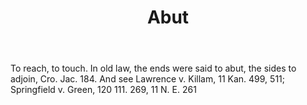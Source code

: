 ---
title: Abut
permalink: "/definitions/abut.html"
body: To reach, to touch. In old law, the ends were said to abut, the sides to adjoin,
  Cro. Jac. 184. And see Lawrence v. Killam, 11 Kan. 499, 511; Springfield v. Green,
  120 111. 269, 11 N. E. 261
published_at: '2018-07-07'
layout: post
---